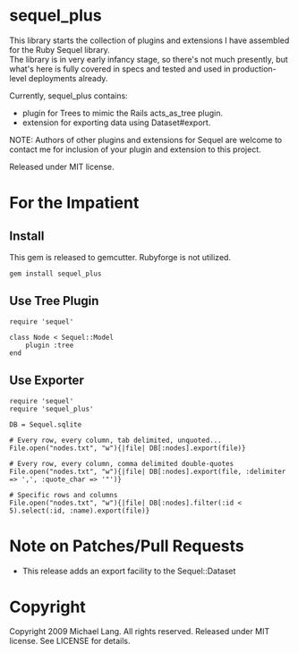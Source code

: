 # sequel_plus

This library starts the collection of plugins and extensions I have assembled for the Ruby Sequel library.  
The library is in very early infancy stage, so there's not much presently, but what's here is fully covered
in specs and tested and used in production-level deployments already.
  

Currently, sequel_plus contains:
  * plugin for Trees to mimic the Rails acts_as_tree plugin.
  * extension for exporting data using Dataset#export. 

NOTE:  Authors of other plugins and extensions for Sequel are welcome to contact me for inclusion
of your plugin and extension to this project.

Released under MIT license.

# For the Impatient

## Install 

This gem is released to gemcutter.  Rubyforge is not utilized. 

	gem install sequel_plus

## Use Tree Plugin 

	require 'sequel'

	class Node < Sequel::Model
		plugin :tree
	end

## Use Exporter

    require 'sequel'
    require 'sequel_plus'

    DB = Sequel.sqlite

    # Every row, every column, tab delimited, unquoted...
    File.open("nodes.txt", "w"){|file| DB[:nodes].export(file)}

    # Every row, every column, comma delimited double-quotes
    File.open("nodes.txt", "w"){|file| DB[:nodes].export(file, :delimiter => ',', :quote_char => '"')}
  
    # Specific rows and columns
    File.open("nodes.txt", "w"){|file| DB[:nodes].filter(:id < 5).select(:id, :name).export(file)}

# Note on Patches/Pull Requests
 
* This release adds an export facility to the Sequel::Dataset

# Copyright

Copyright 2009 Michael Lang.  All rights reserved.
Released under MIT license.  See LICENSE for details.
